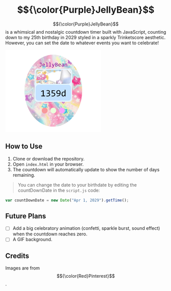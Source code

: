# $${\color{Purple}JellyBean}$$
$${\color{Purple}JellyBean}$$ is a whimsical and nostalgic countdown timer built with JavaScript, counting down to my 25th birthday in 2029 styled in a sparkly Trinketscore aesthetic. However, you can set the date to whatever events you want to celebrate!

<img src="visual/Visual.png" width="300"/>

## How to Use
1. Clone or download the repository.
2. Open `index.html` in your browser.
3. The countdown will automatically update to show the number of days remaining.

> You can change the date to your birthdate by editing the countDownDate in the `script.js` code:
```js
var countDownDate = new Date("Apr 1, 2029").getTime();
```
## Future Plans
- [ ] Add a big celebratory animation (confetti, sparkle burst, sound effect) when the countdown reaches zero.
- [ ] A GIF background.

## Credits
Images are from $${\color{Red}Pinterest}$$.
